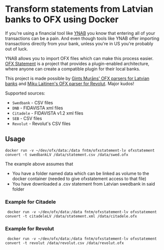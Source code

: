 # Transform statements from Latvian banks to OFX using Docker

If you're using a financial tool like [YNAB](https://http://www.youneedabudget.com/) you know that entering all of your transactions can be a pain. And even though tools like YNAB offer importing transactions directly from your bank, unless you're in US you're probably out of luck.

YNAB allows you to import OFX files which can make this process easier. [OFX Statement](https://github.com/kedder/ofxstatement) is a project that provides a plugin-enabled architecture, where anyone can create a compatible plugin for their local banks.

This project is made possible by [Gints Murāns' OFX parsers for Latvian banks](https://github.com/gintsmurans/ofxstatement-latvian) and
[Miku Laitinen's OFX parser for Revolut](https://github.com/mlaitinen/ofxstatement-revolut). Major kudos!

Supported sources:

- `Swedbank` - CSV files
- `DNB` - FIDAVISTA xml files
- `Citadele` - FIDAVISTA v1.2 xml files
- `SEB` - CSV files
- `Revolut` - Revolut's CSV files

## Usage
 ```
 docker run -v ~/dev/ofx/data:/data fntm/ofxstatement-lv ofxstatement convert -t swedbankLV /data/statement.csv /data/swed.ofx
 ```
The example above assumes that
- You have a folder named data which can be linked as volume to the docker container (needed to give ofxstatement access to that file)
- You have downloaded a .csv statement from Latvian swedbank in said folder

### Example for Citadele
```
 docker run -v ~/dev/ofx/data:/data fntm/ofxstatement-lv ofxstatement convert -t citadeleLV /data/statement.xml /data/citadele.ofx
 ```

### Example for Revolut
```
 docker run -v ~/dev/ofx/data:/data fntm/ofxstatement-lv ofxstatement convert -t revolut /data/revolut.csv /data/revolut.ofx
 ```
